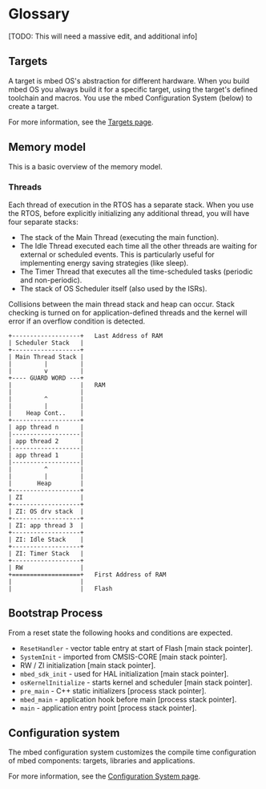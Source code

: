# Glossary

[TODO: This will need a massive edit, and additional info]

## Targets

A target is mbed OS's abstraction for different hardware. When you build mbed OS you always build it for a specific target, using the target's defined toolchain and macros. You use the mbed Configuration System (below) to create a target.

For more information, see the [Targets page](Targets.md).

## Memory model

This is a basic overview of the memory model.

### Threads

Each thread of execution in the RTOS has a separate stack. When you use the RTOS, before explicitly initializing any additional thread, you will have four separate stacks:

* The stack of the Main Thread (executing the main function).
* The Idle Thread executed each time all the other threads are waiting for external or scheduled events. This is particularly useful for implementing energy saving strategies (like sleep).
* The Timer Thread that executes all the time-scheduled tasks (periodic and non-periodic).
* The stack of OS Scheduler itself (also used by the ISRs).

Collisions between the main thread stack and heap can occur. Stack checking is turned on for application-defined threads and the kernel will error if an overflow condition is detected.

```
+-------------------+   Last Address of RAM
| Scheduler Stack   |
+-------------------+
| Main Thread Stack |
|         |         |
|         v         |
+---- GUARD WORD ---+
|                   |   RAM
|                   |
|         ^         |
|         |         |
|    Heap Cont..    |
+-------------------+
| app thread n      |
|-------------------|
| app thread 2      |
|-------------------|
| app thread 1      |
|-------------------|
|         ^         |
|         |         |
|       Heap        |
+-------------------+
| ZI                |
+-------------------+
| ZI: OS drv stack  |
+-------------------+
| ZI: app thread 3  |
+-------------------+
| ZI: Idle Stack    |
+-------------------+
| ZI: Timer Stack   |
+-------------------+
| RW                |  
+===================+   First Address of RAM
|                   |
|                   |   Flash

```

## Bootstrap Process

From a reset state the following hooks and conditions are expected.

* `ResetHandler` - vector table entry at start of Flash [main stack pointer].
* `SystemInit` - imported from CMSIS-CORE [main stack pointer].
* RW / ZI initialization [main stack pointer].
* `mbed_sdk_init` - used for HAL initialization [main stack pointer].
* `osKernelInitialize` - starts kernel and scheduler [main stack pointer].
* `pre_main` - C++ static initializers [process stack pointer].
* `mbed_main` - application hook before main [process stack pointer].
* `main` - application entry point [process stack pointer].

## Configuration system

The mbed configuration system customizes the compile time configuration of mbed components: targets, libraries and applications.

For more information, see the [Configuration System page](Config_sys.md).
